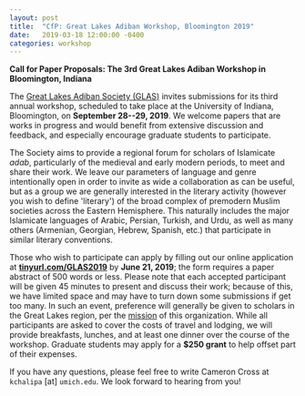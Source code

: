 ```yaml
---
layout: post
title:  "CfP: Great Lakes Adiban Workshop, Bloomington 2019"
date:   2019-03-18 12:00:00 -0400
categories: workshop
---
```


**Call for Paper Proposals: The 3rd Great Lakes Adiban Workshop in Bloomington, Indiana**

The [Great Lakes Adiban Society (GLAS)](https://greatlakesadiban.github.io/) invites submissions for its third annual workshop, scheduled to take place at the University of Indiana, Bloomington, on **September 28--29, 2019**. We welcome papers that are works in progress and would benefit from extensive discussion and feedback, and especially encourage graduate students to participate.

The Society aims to provide a regional forum for scholars of Islamicate *adab*, particularly of the medieval and early modern periods, to meet and share their work. We leave our parameters of language and genre intentionally open in order to invite as wide a collaboration as can be useful, but as a group we are generally interested in the literary activity (however you wish to define 'literary') of the broad complex of premodern Muslim societies across the Eastern Hemisphere. This naturally includes the major Islamicate languages of Arabic, Persian, Turkish, and Urdu, as well as many others (Armenian, Georgian, Hebrew, Spanish, etc.) that participate in similar literary conventions.

Those who wish to participate can apply by filling out our online application at [**tinyurl.com/GLAS2019**](https://tinyurl.com/GLAS2019) by **June 21, 2019**; the form requires a paper abstract of 500 words or less. Please note that each accepted participant will be given 45 minutes to present and discuss their work; because of this, we have limited space and may have to turn down some submissions if get too many. In such an event, preference will generally be given to scholars in the Great Lakes region, per the [mission](https://greatlakesadiban.github.io/about/) of this organization. While all participants are asked to cover the costs of travel and lodging, we will provide breakfasts, lunches, and at least one dinner over the course of the workshop. Graduate students may apply for a **$250 grant** to help offset part of their expenses. 

If you have any questions, please feel free to write Cameron Cross at `kchalipa` [at] `umich.edu`. We look forward to hearing from you!